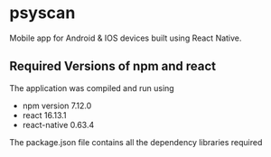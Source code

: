 # psyscan
Mobile app for Android & IOS devices built using React Native.

## Required Versions of npm and react
The application was compiled and run using
- npm version 7.12.0
- react 16.13.1
- react-native 0.63.4

The package.json file contains all the dependency libraries required
